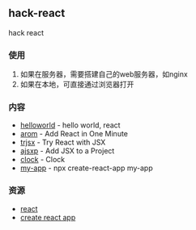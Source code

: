 ## hack-react

hack react

### 使用

1. 如果在服务器，需要搭建自己的web服务器，如nginx
2. 如果在本地，可直接通过浏览器打开

### 内容

- [helloworld](helloworld) - hello world, react
- [arom](arom) - Add React in One Minute
- [trjsx](trjsx) - Try React with JSX
- [ajsxp](ajsxp) - Add JSX to a Project
- [clock](clock) - Clock
- [my-app](my-app) - npx create-react-app my-app

### 资源

- [react](https://reactjs.org)
- [create react app](https://github.com/facebook/create-react-app)
